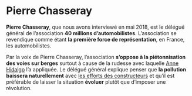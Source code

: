 # Pierre Chasseray

**Pierre Chasseray**, que nous avons interviewé en mai 2018, est le délégué général de l’association **40 millions d’automobilistes**. L’association se revendique comme étant **la première force de représentation**, en France, les automobilistes.

Par la voix de Pierre Chasseray, l’association **s’oppose à la piétonnisation des voies sur berges** surtout à cause de la rudesse avec laquelle [Anne Hidalgo](anne-hidalgo) l’a appliquée. Le délégué général explique penser que **la pollution baissera naturellement** avec [les efforts des constructeurs](vehicules-thermiques) et qu’il est préférable de laisser la situation **évoluer** plutôt que d’imposer une révolution.
